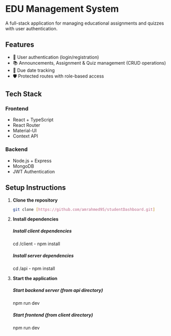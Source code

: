 # EDU Management System

A full-stack application for managing educational assignments and quizzes with user authentication.

## Features

- 🔐 User authentication (login/registration)
- 📚 Announcements, Assignment & Quiz management (CRUD operations)
- 📅 Due date tracking
- 🛡️ Protected routes with role-based access

## Tech Stack

### Frontend
- React + TypeScript
- React Router
- Material-UI
- Context API

### Backend
- Node.js + Express
- MongoDB
- JWT Authentication

## Setup Instructions

1. **Clone the repository**
   ```bash
   git clone [https://github.com/amrahmed95/studentDashboard.git]

2. **Install dependencies**
    ##### Install client dependencies
    cd /client -
    npm install

    ##### Install server dependencies
    cd /api -
    npm install

3. **Start the application**
    ##### Start backend server (from api directory)
    npm run dev

    ##### Start frontend (from client directory)
    npm run dev